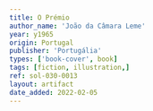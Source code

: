 ```yaml
---
title: O Prémio
author_name: 'João da Câmara Leme'
year: y1965
origin: Portugal
publisher: 'Portugália'
types: ['book-cover', book]
tags: [fiction, illustration,]
ref: sol-030-0013
layout: artifact
date_added: 2022-02-05
---
```

